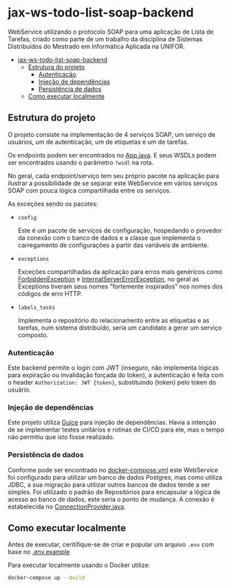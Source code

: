 # jax-ws-todo-list-soap-backend

WebService utilizando o protocolo SOAP para uma aplicação de Lista de Tarefas,
criado como parte de um trabalho da disciplina de Sistemas Distribuídos do
Mestrado em Informática Aplicada na UNIFOR.

<!-- TOC -->

- [jax-ws-todo-list-soap-backend](#jax-ws-todo-list-soap-backend)
  - [Estrutura do projeto](#estrutura-do-projeto)
    - [Autenticação](#autenticação)
    - [Injeção de dependências](#injeção-de-dependências)
    - [Persistência de dados](#persistência-de-dados)
  - [Como executar localmente](#como-executar-localmente)

<!-- /TOC -->

## Estrutura do projeto

O projeto consiste na implementação de 4 serviços SOAP, um serviço de usuários,
um de autenticação, um de etiquetas e um de tarefas.

Os endpoints podem ser encontrados no [App.java](src/main/java/projeto_1/App.java).
E seus WSDLs podem ser encontrados usando o parâmetro `?wsdl` na rota.

No geral, cada endpoint/serviço tem seu próprio pacote na aplicação para ilustrar
a possibilidade de se separar este WebService em vários serviços SOAP com pouca
lógica compartilhada entre os serviços.

As exceções sendo os pacotes:

- `config`

  Este é um pacote de serviços de configuração, hospedando o provedor da conexão
  com o banco de dados e a classe que implementa o carregamento de configurações
  a partir das variáveis de ambiente.

- `exceptions`

  Exceções compartilhadas da aplicação para erros mais genéricos como
  [ForbiddenException](src/main/java/projeto_1/exceptions/ForbiddenException.java)
  e [InternalServerErrorException](src/main/java/projeto_1/exceptions/InternalServerErrorException.java),
  no geral as Exceptions tiveram seus nomes "fortemente inspirados" nos nomes
  dos códigos de erro HTTP.

- `labels_tasks`

  Implementa o repositório do relacionamento entre as etiquetas e as tarefas,
  num sistema distribuído, seria um candidato a gerar um serviço composto.

### Autenticação

Este backend permite o login com JWT (inseguro, não implementa lógicas para
expiração ou invalidação forçada do token), a autenticação é feita com o
header `Authorization: JWT {token}`, substituindo {token} pelo token do usuário.

### Injeção de dependências

Este projeto utiliza [Guice](https://github.com/google/guice) para injeção de
dependências. Havia a intenção de se implementar testes unitários e rotinas
de CI/CD para ele, mas o tempo não permitiu que isto fosse realizado.

### Persistência de dados

Conforme pode ser encontrado no [docker-compose.yml](./docker-compose.yml) este
WebService foi configurado para utilizar um banco de dados Postgres, mas como
utiliza JDBC, a sua migração para utilizar outros bancos de dados tende a ser
simples. Foi utilizado o padrão de Repositórios para encapsular a lógica de
acesso ao banco de dados, este seria o ponto de mudança. A conexão é estabelecida
no [ConnectionProvider.java](./src/main/java/projeto_1/config/ConnectionProvider.java).

## Como executar localmente

Antes de executar, ceritifique-se de criar e popular um arquivo `.env` com base
no [.env.example](./.env.example)

Para executar localmente usando o Docker utilize:

```sh
docker-compose up --build
```
